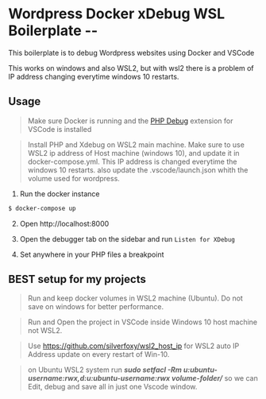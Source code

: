 # Wordpress Docker xDebug WSL Boilerplate -- 

This boilerplate is to debug Wordpress websites using Docker and VSCode

This works on windows and also WSL2, but with wsl2 there is a problem of IP address changing everytime windows 10 restarts.

## Usage

> Make sure Docker is running and the [PHP Debug](https://marketplace.visualstudio.com/items?itemName=felixfbecker.php-debug) extension for VSCode is installed

> Install PHP and Xdebug on WSL2 main machine.
> Make sure to use WSL2 ip address of Host machine (windows 10), and update it in docker-compose.yml. This IP address is changed everytime the windows 10 restarts.
> also update the .vscode/launch.json whith the volume used for wordpress.


1. Run the docker instance
```sh
$ docker-compose up
```

2. Open http://localhost:8000

3. Open the debugger tab on the sidebar and run `Listen for XDebug`

4. Set anywhere in your PHP files a breakpoint

##
## BEST setup for my projects

> Run and keep docker volumes in WSL2 machine (Ubuntu). Do not save on windows for better performance.

> Run and Open the project in VSCode inside Windows 10 host machine not WSL2.

> Use https://github.com/silverfoxy/wsl2_host_ip for WSL2 auto IP Address update on every restart of Win-10.

> on Ubuntu WSL2 system run ***sudo setfacl -Rm u:ubuntu-username:rwx,d:u:ubuntu-username:rwx volume-folder/*** so we can Edit, debug and save all in just one Vscode window.


